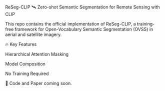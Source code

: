 ReSeg-CLIP 🛰️
Zero-shot Semantic Segmentation for Remote Sensing with CLIP

This repo contains the official implementation of ReSeg-CLIP, a training-free framework for Open-Vocabulary Semantic Segmentation (OVSS) in aerial and satellite imagery.

🔥 Key Features

Hierarchical Attention Masking

Model Composition

No Training Required

📄 Code and Paper coming soon.
